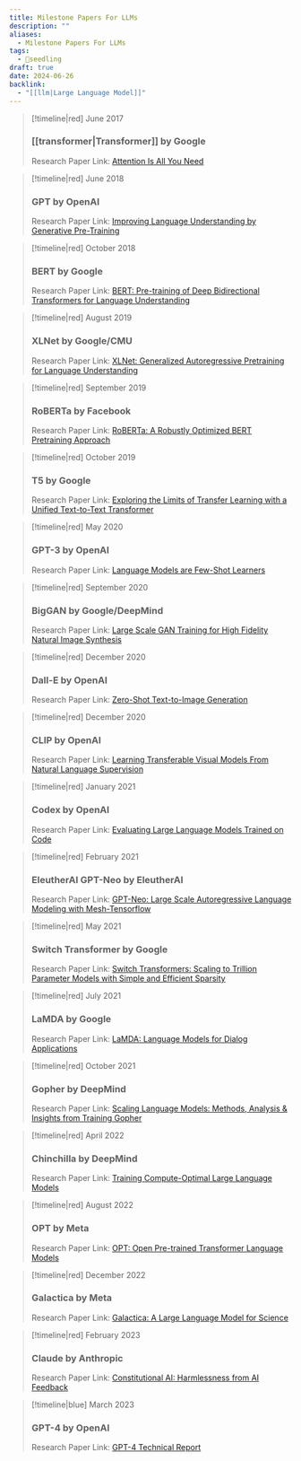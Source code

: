 ```yaml
---
title: Milestone Papers For LLMs
description: ""
aliases:
  - Milestone Papers For LLMs
tags:
  - 🌱seedling
draft: true
date: 2024-06-26
backlink:
  - "[[llm|Large Language Model]]"
---
```


> [!timeline|red] June 2017
>
> ### [[transformer|Transformer]] by Google
>
> Research Paper Link: [Attention Is All You Need](https://arxiv.org/pdf/1706.03762.pdf)

> [!timeline|red] June 2018
>
> ### GPT by OpenAI
>
> Research Paper Link: [Improving Language Understanding by Generative Pre-Training](https://cdn.openai.com/research-covers/language-unsupervised/language_understanding_paper.pdf)

> [!timeline|red] October 2018
>
> ### BERT by Google
>
> Research Paper Link: [BERT: Pre-training of Deep Bidirectional Transformers for Language Understanding](https://arxiv.org/pdf/1810.04805.pdf)

> [!timeline|red] August 2019
>
> ### XLNet by Google/CMU
>
> Research Paper Link: [XLNet: Generalized Autoregressive Pretraining for Language Understanding](https://arxiv.org/pdf/1906.08237.pdf)

> [!timeline|red] September 2019
>
> ### RoBERTa by Facebook
>
> Research Paper Link: [RoBERTa: A Robustly Optimized BERT Pretraining Approach](https://arxiv.org/pdf/1907.11692.pdf)

> [!timeline|red] October 2019
>
> ### T5 by Google
>
> Research Paper Link: [Exploring the Limits of Transfer Learning with a Unified Text-to-Text Transformer](https://arxiv.org/pdf/1910.10683.pdf)

> [!timeline|red] May 2020
>
> ### GPT-3 by OpenAI
>
> Research Paper Link: [Language Models are Few-Shot Learners](https://arxiv.org/pdf/2005.14165.pdf)

> [!timeline|red] September 2020
>
> ### BigGAN by Google/DeepMind
>
> Research Paper Link: [Large Scale GAN Training for High Fidelity Natural Image Synthesis](https://arxiv.org/pdf/1809.11096.pdf)

> [!timeline|red] December 2020
>
> ### Dall-E by OpenAI
>
> Research Paper Link: [Zero-Shot Text-to-Image Generation](https://cdn.openai.com/dall-e/paper.pdf)

> [!timeline|red] December 2020
>
> ### CLIP by OpenAI
>
> Research Paper Link: [Learning Transferable Visual Models From Natural Language Supervision](https://arxiv.org/pdf/2103.00020.pdf)

> [!timeline|red] January 2021
>
> ### Codex by OpenAI
>
> Research Paper Link: [Evaluating Large Language Models Trained on Code](https://arxiv.org/pdf/2107.03374.pdf)

> [!timeline|red] February 2021
>
> ### EleutherAI GPT-Neo by EleutherAI
>
> Research Paper Link: [GPT-Neo: Large Scale Autoregressive Language Modeling with Mesh-Tensorflow](https://arxiv.org/pdf/2104.01655.pdf)

> [!timeline|red] May 2021
>
> ### Switch Transformer by Google
>
> Research Paper Link: [Switch Transformers: Scaling to Trillion Parameter Models with Simple and Efficient Sparsity](https://arxiv.org/pdf/2101.03961.pdf)

> [!timeline|red] July 2021
>
> ### LaMDA by Google
>
> Research Paper Link: [LaMDA: Language Models for Dialog Applications](https://arxiv.org/pdf/2201.08239.pdf)

> [!timeline|red] October 2021
>
> ### Gopher by DeepMind
>
> Research Paper Link: [Scaling Language Models: Methods, Analysis & Insights from Training Gopher](https://arxiv.org/pdf/2112.11446.pdf)

> [!timeline|red] April 2022
>
> ### Chinchilla by DeepMind
>
> Research Paper Link: [Training Compute-Optimal Large Language Models](https://arxiv.org/pdf/2203.15556.pdf)

> [!timeline|red] August 2022
>
> ### OPT by Meta
>
> Research Paper Link: [OPT: Open Pre-trained Transformer Language Models](https://arxiv.org/pdf/2205.01068.pdf)

> [!timeline|red] December 2022
>
> ### Galactica by Meta
>
> Research Paper Link: [Galactica: A Large Language Model for Science](https://arxiv.org/pdf/2211.09085.pdf)

> [!timeline|red] February 2023
>
> ### Claude by Anthropic
>
> Research Paper Link: [Constitutional AI: Harmlessness from AI Feedback](https://arxiv.org/pdf/2212.08073.pdf)

> [!timeline|blue] March 2023
>
> ### GPT-4 by OpenAI
>
> Research Paper Link: [GPT-4 Technical Report](https://arxiv.org/pdf/2303.08774.pdf)
